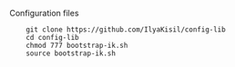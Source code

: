 Configuration files
```
    git clone https://github.com/IlyaKisil/config-lib
    cd config-lib
    chmod 777 bootstrap-ik.sh
    source bootstrap-ik.sh
```
